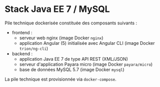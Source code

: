 # Stack Java EE 7 / MySQL

Pile technique dockerisée constituée des composants suivants :

- frontend :
  - serveur web nginx (image Docker `nginx`)
  - application Angular (5) initialisée avec Angular CLI (image Docker `trion/ng-cli`)
- backend :
  - application Java EE 7 de type API REST (XML/JSON) 
  - serveur d'application Payara micro (image Docker `payara/micro`)
  - base de données MySQL 5.7 (image Docker `mysql`)

La pile technique est provisionnée via `docker-compose`.

